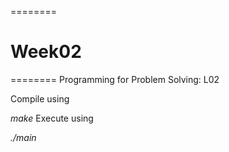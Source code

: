 ========
# Week02
========
Programming for Problem Solving: L02

Compile using

_make_
Execute using

 _./main_
